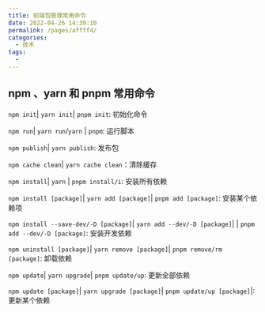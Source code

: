 ```yaml
---
title: 前端包管理常用命令
date: 2022-04-26 14:39:10
permalink: /pages/affff4/
categories:
  - 技术
tags:
  - 
---
```

## npm 、yarn 和 pnpm 常用命令
`npm init`| `yarn init`| `pnpm init`: 初始化命令

`npm run`| `yarn run`/`yarn` | `pnpm`: 运行脚本

`npm publish`| `yarn publish`: 发布包

`npm cache clean`| `yarn cache clean`：清除缓存

`npm install`| `yarn` | `pnpm install/i`: 安装所有依赖

`npm install [package]`| `yarn add [package]`| `pnpm add [package]`: 安装某个依赖项

`npm install --save-dev/-D [package]`| `yarn add --dev/-D [package]`| | `pnpm add --dev/-D [package]`: 安装开发依赖

`npm uninstall [package]`| `yarn remove [package]`| `pnpm remove/rm [package]`: 卸载依赖

`npm update`| `yarn upgrade`| `pnpm update/up`: 更新全部依赖

`npm update [package]`| `yarn upgrade [package]`| `pnpm update/up [package]`|: 更新某个依赖